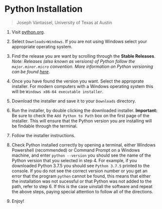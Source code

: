 # Python Installation

>Joseph Vantassel, University of Texas at Austin

1. Visit [python.org](https://www.python.org/).

2. Select `Downloads>Windows`. If you are not using Windows select your
appropriate operating system.

3. Find the release you are want by scrolling through the __Stable Releases__.
_Note: Releases (also known as versions) of Python follow the
`major.minor.micro` convention. More information on Python versioning can be
found [here](https://www.python.org/dev/peps/pep-0440/)_.

4. Once you have found the version you want. Select the approprate installer.
For modern computers with a Windows operating system this will be
`Windows x86-64 executable installer`.

5. Download the installer and save it to your `Downloads` directory.

6. Run the installer, by double clicking the downloaded installer.
__Important:__ Be sure to check the `Add Python to Path` box on the first
page of the installer. This will ensure that the Python version you are
installing will be findable through the terminal.

7. Follow the installer instructions.

8. Check Python installed correctly by opening a terminal, either Windows
Powershell (recommended) or Command Prompt on a Windows machine, and enter
`python --version` you should see the name of the Python version that you
selected in step 4. For example, if you downloaded Python 3.7.5 you should see
`Python 3.7.5` printed to the console. If you do not see the correct version
number or you get an error that the program `python` cannot be found, this means
that either the installation was not sucessful or that Python was not added to
the path, refer to step 6. If this is the case uinstall the software and repeat
the above steps, paying special attention to follow all of the directions.

9. Enjoy!
